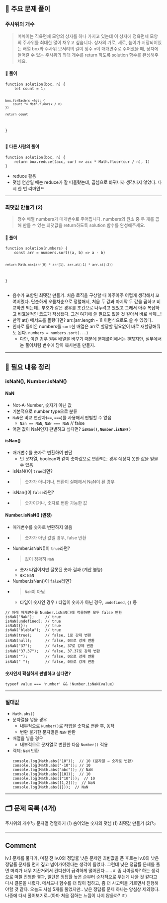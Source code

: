 <h2 id="🔎-주요-문제-풀이">🔎 주요 문제 풀이</h2>
<h3 id="주사위의-개수">주사위의 개수</h3>
<blockquote>
<p>머쓱이는 직육면체 모양의 상자를 하나 가지고 있는데 이 상자에 정육면체 모양의 주사위를 최대한 많이 채우고 싶습니다. 상자의 가로, 세로, 높이가 저장되어있는 배열 box와 주사위 모서리의 길이 정수 n이 매개변수로 주어졌을 때, 상자에 들어갈 수 있는 주사위의 최대 개수를 return 하도록 solution 함수를 완성해주세요.</p>
</blockquote>
<h4 id="🔷-풀이">🔷 풀이</h4>
<pre><code class="language-js">function solution(box, n) {
    let count = 1;

    box.forEach(x =&gt; {
        count *= Math.floor(x / n)
    })

    return count
}</code></pre>
<h4 id="🔶-다른-사람의-풀이">🔶 다른 사람의 풀이</h4>
<pre><code class="language-js">function solution(box, n) {
    return box.reduce((acc, cur) =&gt; acc * Math.floor(cur / n), 1)
}</code></pre>
<ul>
<li>reduce 활용</li>
<li>덧셈 연산일 때는 reduce가 잘 떠올랐는데, 곱셈으로 바뀌니까 생각나지 않았다. 다시 한 번 리마인드</li>
</ul>
<hr />
<h3 id="최댓값-만들기-2">최댓값 만들기 (2)</h3>
<blockquote>
<p>정수 배열 numbers가 매개변수로 주어집니다. numbers의 원소 중 두 개를 곱해 만들 수 있는 최댓값을 return하도록 solution 함수를 완성해주세요.</p>
</blockquote>
<h4 id="🔷-풀이-1">🔷 풀이</h4>
<pre><code class="language-js">function solution(numbers) {
    const arr = numbers.sort((a, b) =&gt; a - b)

    return Math.max(arr[0] * arr[1], arr.at(-1) * arr.at(-2))
}</code></pre>
<ul>
<li>음수가 포함된 최댓값 만들기. 처음 로직을 구상할 때 아주아주 어렵게 생각해서 꼬여버렸다. 단순하게 오름차순으로 정렬해서, 처음 두 값과 마지막 두 값을 곱하고 비교하면 되는데.. 부호가 같은 경우를 조건으로 나누려고 했었고 그래서 아주 복잡하고 비효율적인 코드가 작성됐다. 그건 여기에 쓸 필요도 없을 것 같아서 바로 삭제...!</li>
<li>만약 at() 메서드를 몰랐다면?
arr.[arr.length - 1] 이런식으로도 쓸 수 있겠다.</li>
<li>인자로 들어온 numbers를 <code>sort</code>한 배열은 arr로 할당할 필요없이 바로 재할당해줘도 된다.
<code>numbers = numbers.sort(...)</code><ul>
<li>다만, 이런 경우 원본 배열을 바꾸기 때문에 문제풀이에서는 괜찮지만, 실무에서는 풀이처럼 변수에 담아 복사본을 만들자. </li>
</ul>
</li>
</ul>
<hr />
<h2 id="📝-필요-내용-정리">📝 필요 내용 정리</h2>
<h3 id="isnan-numberisnan">isNaN(), Number.isNaN()</h3>
<h4 id="nan">NaN</h4>
<ul>
<li>Not-A-Number, 숫자가 아닌 값</li>
<li>기본적으로 number type으로 분류</li>
<li><code>NaN</code>은 비교 연산자(<code>==</code>, <code>===</code>)를 사용해서 판별할 수 없음<ul>
<li><code>Nan == NaN</code>, <code>NaN === NaN</code> // false</li>
</ul>
</li>
<li>어떤 값이 NaN인지 판별하고 싶다면? <strong><code>isNan()</code>, <code>Number.isNaN()</code></strong></li>
</ul>
<h4 id="isnan">isNan()</h4>
<ul>
<li>매개변수를 숫자로 변환하여 판단<ul>
<li>빈 문자열, boolean과 같이 숫자값으로 변환되는 경우 예상치 못한 값을 얻을 수 있음</li>
</ul>
</li>
<li>isNaN()이 <code>true</code>라면?</li>
<li><blockquote>
<p>숫자가 아니거나, 변환이 실패해서 NaN이 된 경우</p>
</blockquote>
</li>
<li>isNan()이 <code>false</code>라면?</li>
<li><blockquote>
<p>숫자이거나, 숫자로 변환 가능한 값</p>
</blockquote>
</li>
</ul>
<h4 id="numberisnan-권장">Number.isNaN() (권장)</h4>
<ul>
<li>매개변수를 숫자로 변환하지 않음</li>
<li><blockquote>
<p>숫자가 아닌 값일 경우, false 반환</p>
</blockquote>
</li>
<li>Number.isNaN()이 <code>true</code>라면?</li>
<li><blockquote>
<p>값이 정확히 <code>NaN</code></p>
</blockquote>
<ul>
<li>숫자 타입이지만 잘못된 숫자 결과 (계산 불능)</li>
<li>ex: <code>NaN</code></li>
</ul>
</li>
<li>Number.isNan()이 <code>false</code>라면?</li>
<li><blockquote>
<p><code>NaN</code>이 아님</p>
</blockquote>
<ul>
<li>타입이 숫자인 경우 / 타입이 숫자가 아닌 경우, <code>undefined</code>, <code>{}</code> 등</li>
</ul>
</li>
</ul>
<pre><code class="language-js">// 아래 매개변수를 Number.isNaN()에 적용하면 모두 false 반환
isNaN(&quot;NaN&quot;);     // true
isNaN(undefined); // true
isNaN({});        // true
isNaN(&quot;blabla&quot;);  // true
isNaN(true);      // false, 1로 강제 변환
isNaN(null);      // false, 0으로 강제 변환
isNaN(&quot;37&quot;);      // false, 37로 강제 변환
isNaN(&quot;37.37&quot;);   // false, 37.37로 강제 변환
isNaN(&quot;&quot;);        // false, 0으로 강제 변환
isNaN(&quot; &quot;);       // false, 0으로 강제 변환</code></pre>
<h4 id="숫자인지-확실하게-판별하고-싶다면">숫자인지 확실하게 판별하고 싶다면?</h4>
<pre><code class="language-js">typeof value === 'number' &amp;&amp; !Number.isNaN(value)</code></pre>
<hr />
<h3 id="절대값">절대값</h3>
<ul>
<li><code>Math.abs()</code></li>
<li>문자열을 넣을 경우<ul>
<li>내부적으로 <code>Number()</code>로 타입을 숫자로 변환 후, 동작</li>
<li>변환 불가한 문자열은 <code>NaN</code> 반환</li>
</ul>
</li>
<li>배열을 넣을 경우<ul>
<li>내부적으로 문자열로 변환한 다음 <code>Number()</code> 적용</li>
</ul>
</li>
<li>객체: <code>NaN</code> 반환<pre><code class="language-js">console.log(Math.abs(&quot;10&quot;));  // 10 (문자열 → 숫자로 변환)
console.log(Math.abs(&quot;-10&quot;)); // 10
console.log(Math.abs(&quot;abc&quot;)); // NaN
console.log(Math.abs([10]));  // 10
console.log(Math.abs([&quot;10&quot;]));  // 10
console.log(Math.abs([1,2]));  // NaN
console.log(Math.abs({}));  // NaN</code></pre>
</li>
</ul>
<hr />
<h2 id="🗂️-문제-목록-4개">🗂️ 문제 목록 (4개)</h2>
<p>주사위의 개수🏷️
문자열 정렬하기 (1)
숨어있는 숫자의 덧셈 (1)
최댓값 만들기 (2)🏷️</p>
<hr />
<h2 id="comment">Comment</h2>
<p>lv.1 문제를 풀다가, 며칠 전 lv.0의 정답률 낮은 문제인 최빈값을 푼 후로는 lv.0의 낮은 정답률 문제를 먼저 짚고 넘어가야겠다는 생각이 들었다. 그런데 낮은 정답률 문제를 풀면 머리가 너무 지끈거려서 컨디션이 급격하게 떨어진다......ㅎ
좀 나아질까? 하는 생각으로 며칠 진행한 결과, 일단은 정답률 높은 순부터 순차적으로 푸는게 나을 것 같다고 다시 결론을 내렸다. 메서드나 함수를 더 많이 접하고, 좀 더 사고력을 기르면서 진행해야할 것 같다.
오늘도 사실 5개를 풀었지만.. 낮은 정답률 문제 하나는 양심상 제외했다. 나중에 다시 풀어보기로..(아마 처음 접하는 느낌이 나지 않을까? ㅎ)</p>